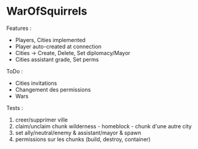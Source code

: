 # WarOfSquirrels

Features :

- Players, Cities implemented
- Player auto-created at connection
- Cities -> Create, Delete, Set diplomacy/Mayor
- Cities assistant grade, Set perms

ToDo :

- Cities invitations
- Changement des permissions
- Wars

Tests :

1. creer/supprimer ville
2. claim/unclaim chunk wilderness - homeblock - chunk d'une autre city
3. set ally/neutral/enemy & assistant/mayor & spawn
4. permissions sur les chunks (build, destroy, container)
